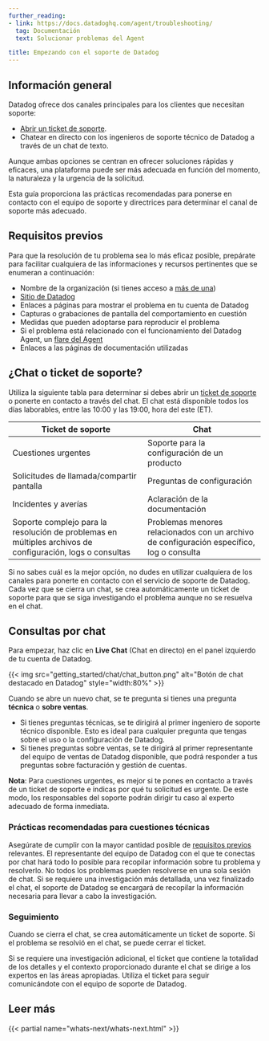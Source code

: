 ```yaml
---
further_reading:
- link: https://docs.datadoghq.com/agent/troubleshooting/
  tag: Documentación
  text: Solucionar problemas del Agent

title: Empezando con el soporte de Datadog
---
```


## Información general

Datadog ofrece dos canales principales para los clientes que necesitan soporte:
   - [Abrir un ticket de soporte][1].
   - Chatear en directo con los ingenieros de soporte técnico de Datadog a través de un chat de texto.

Aunque ambas opciones se centran en ofrecer soluciones rápidas y eficaces, una plataforma puede ser más adecuada en función del momento, la naturaleza y la urgencia de la solicitud.

Esta guía proporciona las prácticas recomendadas para ponerse en contacto con el equipo de soporte y directrices para determinar el canal de soporte más adecuado.

## Requisitos previos

Para que la resolución de tu problema sea lo más eficaz posible, prepárate para facilitar cualquiera de las informaciones y recursos pertinentes que se enumeran a continuación:

   - Nombre de la organización (si tienes acceso a [más de una][2])
   - [Sitio de Datadog][3]
   - Enlaces a páginas para mostrar el problema en tu cuenta de Datadog
   - Capturas o grabaciones de pantalla del comportamiento en cuestión
   - Medidas que pueden adoptarse para reproducir el problema
   - Si el problema está relacionado con el funcionamiento del Datadog Agent, un [flare del Agent][4]
   - Enlaces a las páginas de documentación utilizadas

## ¿Chat o ticket de soporte?

Utiliza la siguiente tabla para determinar si debes abrir un [ticket de soporte][1] o ponerte en contacto a través del chat. El chat está disponible todos los días laborables, entre las 10:00 y las 19:00, hora del este (ET).

| Ticket de soporte                  | Chat        |
| ------------------------------- | ----------- |
| Cuestiones urgentes                   | Soporte para la configuración de un producto
| Solicitudes de llamada/compartir pantalla       | Preguntas de configuración
| Incidentes y averías           | Aclaración de la documentación
| Soporte complejo para la resolución de problemas en múltiples archivos de configuración, logs o consultas | Problemas menores relacionados con un archivo de configuración específico, log o consulta

Si no sabes cuál es la mejor opción, no dudes en utilizar cualquiera de los canales para ponerte en contacto con el servicio de soporte de Datadog. Cada vez que se cierra un chat, se crea automáticamente un ticket de soporte para que se siga investigando el problema aunque no se resuelva en el chat.

## Consultas por chat

Para empezar, haz clic en **Live Chat** (Chat en directo) en el panel izquierdo de tu cuenta de Datadog.

{{< img src="getting_started/chat/chat_button.png" alt="Botón de chat destacado en Datadog" style="width:80%" >}}

Cuando se abre un nuevo chat, se te pregunta si tienes una pregunta **técnica** o **sobre ventas**.
   - Si tienes preguntas técnicas, se te dirigirá al primer ingeniero de soporte técnico disponible. Esto es ideal para cualquier pregunta que tengas sobre el uso o la configuración de Datadog.
   - Si tienes preguntas sobre ventas, se te dirigirá al primer representante del equipo de ventas de Datadog disponible, que podrá responder a tus preguntas sobre facturación y gestión de cuentas.

**Nota**: Para cuestiones urgentes, es mejor si te pones en contacto a través de un ticket de soporte e indicas por qué tu solicitud es urgente. De este modo, los responsables del soporte podrán dirigir tu caso al experto adecuado de forma inmediata.

### Prácticas recomendadas para cuestiones técnicas

Asegúrate de cumplir con la mayor cantidad posible de [requisitos previos](#prerequisites)  relevantes. El representante del equipo de Datadog con el que te conectas por chat hará todo lo posible para recopilar información sobre tu problema y resolverlo. No todos los problemas pueden resolverse en una sola sesión de chat. Si se requiere una investigación más detallada, una vez finalizado el chat, el soporte de Datadog se encargará de recopilar la información necesaria para llevar a cabo la investigación.

### Seguimiento

Cuando se cierra el chat, se crea automáticamente un ticket de soporte. Si el problema se resolvió en el chat, se puede cerrar el ticket.

Si se requiere una investigación adicional, el ticket que contiene la totalidad de los detalles y el contexto proporcionado durante el chat se dirige a los expertos en las áreas apropiadas. Utiliza el ticket para seguir comunicándote con el equipo de soporte de Datadog.

## Leer más

{{< partial name="whats-next/whats-next.html" >}}

[1]: https://help.datadoghq.com/hc/
[2]: /es/account_management/org_switching/
[3]: /es/getting_started/site/
[4]: /es/agent/troubleshooting/send_a_flare/

